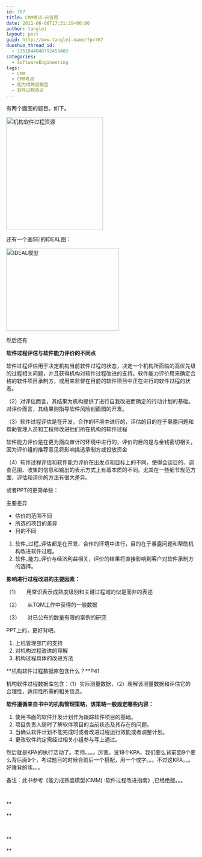 ```yaml
---
id: 767
title: CMM考试-问答题
date: 2011-06-06T17:31:29+00:00
author: tanglei
layout: post
guid: http://www.tanglei.name/?p=767
duoshuo_thread_id:
  - 1351844048792453403
categories:
  - SoftwareEngineering
tags:
  - CMM
  - CMM考点
  - 能力成熟度模型
  - 软件过程改进
---
```

有两个画图的题目。如下。

[<img class="aligncenter size-medium wp-image-768" title="organization-software-process" src="/wp-content/uploads/2011/06/organization-software-process-257x300.jpg" alt="机构软件过程资源" width="257" height="300" />](/wp-content/uploads/2011/06/organization-software-process.jpg)

还有一个画SEI的IDEAL图：

[<img class="aligncenter size-medium wp-image-769" title="ideal" src="/wp-content/uploads/2011/06/ideal-300x220.gif" alt="IDEAL模型" width="300" height="220" />](/wp-content/uploads/2011/06/ideal.gif)

然后还有

**软件过程评估与软件能力评价的不同点**

软件过程评估用于决定机构当前软件过程的状态，决定一个机构所面临的高优先级的过程相关问题，并且获得机构对软件过程改进的支持。软件能力评价用来确定合格的软件项目承制方，或用来监督在目前的软件项目中正在进行的软件过程的状态。

（2）对评估而言，其结果为机构提供了进行自我改进而确定的行动计划的基础。对评价而言，其结果则指导软件风险剖面图的开发。

（3）软件过程评估是在开发，合作的环境中进行的，评估的目的在于暴露问题和帮助管理人员和工程师改进他们所在机构的软件过程

软件能力评价是在更为面向审计的环境中进行的，评价的目的是与金钱密切相关，因为评价组的推荐意见将影响挑选承制方或投放资金

（4）软件过程评估和软件能力评价在出发点和目标上的不同，使得会谈目的、调查范围、收集的信息和输出的表示方式上有着本质的不同。尤其在一些细节规范方面，评估和评价的方法有很大差异。

或者PPT的更简单些：

主要差异

  * 估价的范围不同
  * 所选的项目的差异
  * 目的不同

  1. 软件_过程_评估都是在开发、合作的环境中进行，目的在于暴露问题和帮助机构改进软件过程。
  2. 软件_能力_评价与经济利益相关，评价的结果将直接影响到客户对软件承制方的选择。

**影响进行过程改进的主要因素：**

（1）     用常识表示成熟度级别和关键过程域的似是而非的表述

（2）     从TQM工作中获得的一般数据

（3）     对已公布的数量有限的案例的研究

PPT上的，更好背吧。

  1. 上机管理部门的支持
  2. 对机构过程改进的理解
  3. 机构过程具体的改进方法

**机构软件过程数据库包含什么？**P41

机构软件过程数据库包含：（1）实际测量数据，（2）理解该测量数据和评估它的合理性，适用性所需的相关信息。

**软件遵循来自书中的机构管理策略，该策略一般规定哪些内容：**

  1. 使用书面的软件开发计划作为跟踪软件项目的基础。
  2. 项目负责人随时了解软件项目的当前状态及其存在的问题。
  3. 当确认软件计划不能完成时或者改进过程运行效能或者调整计划。
  4. 更改软件约定需经过相关小组参与写上通过。

然后就是KPA的执行活动了。老师。。。。厉害。说18个KPA，我们要么背前面9个要么背后面9个，考试题目的时候会前后一个搭配，用一个或字。。。不过这KPA。。。好难背的嗦。。。

备注：此书参考《能力成熟度模型(CMM) :软件过程改进指南》,已经绝版。。。

&nbsp;

**
  
** 

&nbsp;

**
  
**

